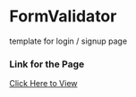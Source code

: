 # FormValidator
template for login / signup page

### Link for the Page

[Click Here to View](https://akanksha-bathla.github.io/FormValidator/)
